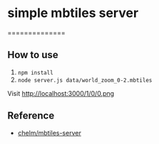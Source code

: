 # simple mbtiles server

==============

## How to use

1. `npm install`
1. `node server.js data/world_zoom_0-2.mbtiles`

Visit [http://localhost:3000/1/0/0.png](http://localhost:3000/1/0/0.png)

## Reference

* [chelm/mbtiles-server](https://github.com/chelm/mbtiles-server)
